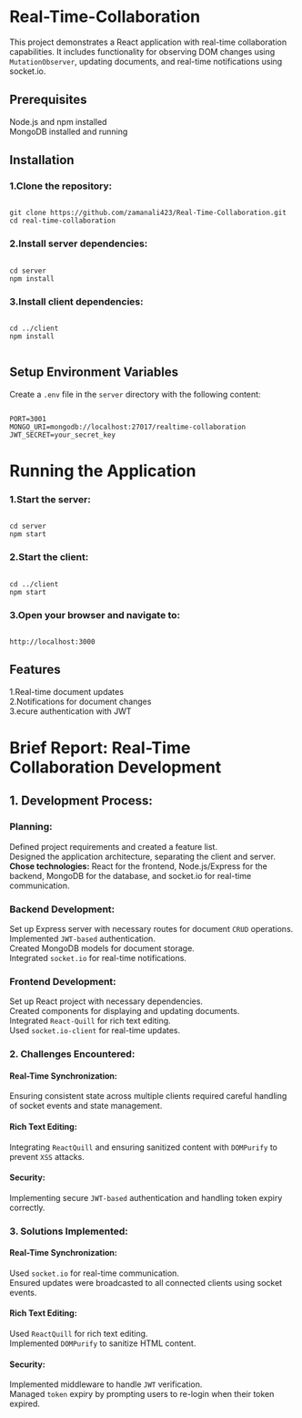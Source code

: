 # Real-Time-Collaboration

This project demonstrates a React application with real-time collaboration capabilities. It includes functionality for observing DOM changes using `MutationObserver`, updating documents, and real-time notifications using socket.io.

## Prerequisites
Node.js and npm installed
<br/>
MongoDB installed and running

## Installation
### 1.Clone the repository:

```

git clone https://github.com/zamanali423/Real-Time-Collaboration.git
cd real-time-collaboration

```

### 2.Install server dependencies:

```

cd server
npm install

```

### 3.Install client dependencies:

```

cd ../client
npm install


```

## Setup Environment Variables
Create a `.env` file in the `server` directory with the following content:

```

PORT=3001
MONGO_URI=mongodb://localhost:27017/realtime-collaboration
JWT_SECRET=your_secret_key

```

# Running the Application
### 1.Start the server:

```

cd server
npm start

```

### 2.Start the client:

```

cd ../client
npm start

```

### 3.Open your browser and navigate to:

```

http://localhost:3000

```

## Features
1.Real-time document updates
<br/>
2.Notifications for document changes
<br/>
3.ecure authentication with JWT


# Brief Report: Real-Time Collaboration Development
## 1. Development Process:

### Planning:

Defined project requirements and created a feature list.
<br/>
Designed the application architecture, separating the client and server.
<br/>
<strong>Chose technologies:</strong> React for the frontend, Node.js/Express for the backend, MongoDB for the database, and socket.io for real-time communication.

### Backend Development:

Set up Express server with necessary routes for document `CRUD` operations.
<br/>
Implemented `JWT-based` authentication.
<br/>
Created MongoDB models for document storage.
<br/>
Integrated `socket.io` for real-time notifications.

### Frontend Development:

Set up React project with necessary dependencies.
<br/>
Created components for displaying and updating documents.
<br/>
Integrated `React-Quill` for rich text editing.
<br/>
Used `socket.io-client` for real-time updates.

### 2. Challenges Encountered:

#### Real-Time Synchronization:
Ensuring consistent state across multiple clients required careful handling of socket events and state management.

#### Rich Text Editing:
Integrating `ReactQuill` and ensuring sanitized content with `DOMPurify` to prevent `XSS` attacks.

#### Security:
Implementing secure `JWT-based` authentication and handling token expiry correctly.

### 3. Solutions Implemented:

#### Real-Time Synchronization:
Used `socket.io` for real-time communication.
<br/>
Ensured updates were broadcasted to all connected clients using socket events.

#### Rich Text Editing:
Used `ReactQuill` for rich text editing.
<br/>
Implemented `DOMPurify` to sanitize HTML content.

#### Security:
Implemented middleware to handle `JWT` verification.
<br/>
Managed `token` expiry by prompting users to re-login when their token expired.

